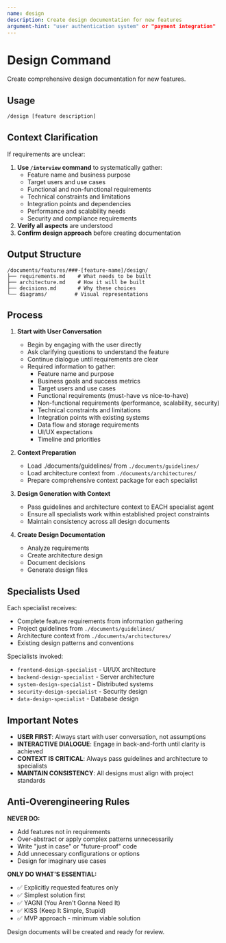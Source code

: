 ```yaml
---
name: design
description: Create design documentation for new features
argument-hint: "user authentication system" or "payment integration"
---
```


# Design Command

Create comprehensive design documentation for new features.

## Usage

```bash
/design [feature description]
```

## Context Clarification

If requirements are unclear:

1. **Use `/interview` command** to systematically gather:
   - Feature name and business purpose
   - Target users and use cases
   - Functional and non-functional requirements
   - Technical constraints and limitations
   - Integration points and dependencies
   - Performance and scalability needs
   - Security and compliance requirements
2. **Verify all aspects** are understood
3. **Confirm design approach** before creating documentation

## Output Structure

```
/documents/features/###-[feature-name]/design/
├── requirements.md    # What needs to be built
├── architecture.md    # How it will be built
├── decisions.md       # Why these choices
└── diagrams/         # Visual representations
```

## Process

1. **Start with User Conversation**
   - Begin by engaging with the user directly
   - Ask clarifying questions to understand the feature
   - Continue dialogue until requirements are clear
   - Required information to gather:
     - Feature name and purpose
     - Business goals and success metrics
     - Target users and use cases
     - Functional requirements (must-have vs nice-to-have)
     - Non-functional requirements (performance, scalability, security)
     - Technical constraints and limitations
     - Integration points with existing systems
     - Data flow and storage requirements
     - UI/UX expectations
     - Timeline and priorities

2. **Context Preparation**
   - Load ./documents/guidelines/ from `./documents/guidelines/`
   - Load architecture context from `./documents/architectures/`
   - Prepare comprehensive context package for each specialist

3. **Design Generation with Context**
   - Pass guidelines and architecture context to EACH specialist agent
   - Ensure all specialists work within established project constraints
   - Maintain consistency across all design documents

4. **Create Design Documentation**
   - Analyze requirements
   - Create architecture design
   - Document decisions
   - Generate design files

## Specialists Used

Each specialist receives:

- Complete feature requirements from information gathering
- Project guidelines from `./documents/guidelines/`
- Architecture context from `./documents/architectures/`
- Existing design patterns and conventions

Specialists invoked:

- `frontend-design-specialist` - UI/UX architecture
- `backend-design-specialist` - Server architecture
- `system-design-specialist` - Distributed systems
- `security-design-specialist` - Security design
- `data-design-specialist` - Database design

## Important Notes

- **USER FIRST**: Always start with user conversation, not assumptions
- **INTERACTIVE DIALOGUE**: Engage in back-and-forth until clarity is achieved
- **CONTEXT IS CRITICAL**: Always pass guidelines and architecture to specialists
- **MAINTAIN CONSISTENCY**: All designs must align with project standards

## Anti-Overengineering Rules

**NEVER DO:**

- Add features not in requirements
- Over-abstract or apply complex patterns unnecessarily
- Write "just in case" or "future-proof" code
- Add unnecessary configurations or options
- Design for imaginary use cases

**ONLY DO WHAT'S ESSENTIAL:**

- ✅ Explicitly requested features only
- ✅ Simplest solution first
- ✅ YAGNI (You Aren't Gonna Need It)
- ✅ KISS (Keep It Simple, Stupid)
- ✅ MVP approach - minimum viable solution

Design documents will be created and ready for review.
